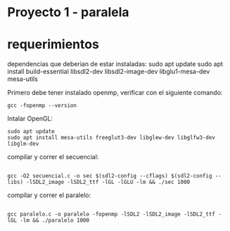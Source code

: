 # Proyecto 1 - paralela

# requerimientos
dependencias que deberian de estar instaladas: 
sudo apt update
sudo apt install build-essential libsdl2-dev libsdl2-image-dev libglu1-mesa-dev mesa-utils

Primero debe tener instalado openmp, verificar con el siguiente comando:
```
gcc -fopenmp --version
```

Intalar OpenGL:
```
sudo apt update
sudo apt install mesa-utils freeglut3-dev libglew-dev libglfw3-dev libglm-dev
```

compilar y correr el secuencial:
```

gcc -O2 secuencial.c -o sec $(sdl2-config --cflags) $(sdl2-config --libs) -lSDL2_image -lSDL2_ttf -lGL -lGLU -lm && ./sec 1000

```

compilar y correr el paralelo:
```

gcc paralelo.c -o paralelo -fopenmp -lSDL2 -lSDL2_image -lSDL2_ttf -lGL -lm && ./paralelo 1000

```


